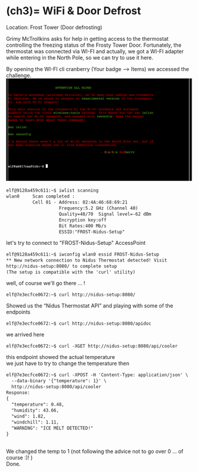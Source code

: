 (ch3)=
WiFi & Door Defrost
=======================
Location: Frost Tower  (Door defrosting)

Grimy McTrollkins asks for help in getting access to the thermostat controlling the freezing status of the Frosty Tower Door.
Fortunately, the thermostat was connected via WI-FI and actually, we got a WI-FI adapter while entering in the North Pole, so we can try to use it here. <br />

By opening the WI-FI cli cranberry (Your badge --> Items) we accessed the challenge. <br />
![WIFI](images/WI-FI.png)

 
```
elf@9128a459c611:~$ iwlist scanning
wlan0     Scan completed :
          Cell 01 - Address: 02:4A:46:68:69:21
                    Frequency:5.2 GHz (Channel 40)
                    Quality=48/70  Signal level=-62 dBm
                    Encryption key:off
                    Bit Rates:400 Mb/s
                    ESSID:"FROST-Nidus-Setup"
```

let's try to connect to "FROST-Nidus-Setup" AccessPoint
```
elf@9128a459c611:~$ iwconfig wlan0 essid FROST-Nidus-Setup
** New network connection to Nidus Thermostat detected! Visit http://nidus-setup:8080/ to complete setup
(The setup is compatible with the 'curl' utility)
```

well, of course we'll go there ... !
```
elf@7e3ecfce0672:~$ curl http://nidus-setup:8080/
```
Showed us the “Nidus Thermostat API” and playing with some of the endpoints
<br/>
```
elf@7e3ecfce0672:~$ curl http://nidus-setup:8080/apidoc
```
we arrived here
```
elf@7e3ecfce0672:~$ curl -XGET http://nidus-setup:8080/api/cooler
```
this endpoint showed the actual temperature
<br />
we just have to try to change the temperature then
```
elf@7e3ecfce0672:~$ curl -XPOST -H 'Content-Type: application/json' \
  --data-binary '{"temperature": 1}' \
  http://nidus-setup:8080/api/cooler
Response: 
​​{
  "temperature": 0.48,
  "humidity": 43.66,
  "wind": 1.82,
  "windchill": 1.11,
  "WARNING": "ICE MELT DETECTED!"
}
```
<br />
We changed the temp to 1 (not following the advice not to go over 0 ... of course :)! ) 
<br />
Done.
